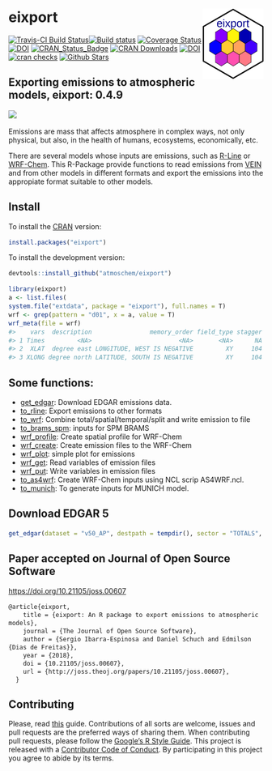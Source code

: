 
<!-- README.md is generated from README.Rmd. Please edit that file -->

# eixport <img src="man/figures/logo.png" align="right" alt="" width="120" />

[![Travis-CI Build
Status](https://travis-ci.org/atmoschem/eixport.svg?branch=master)](https://travis-ci.org/atmoschem/eixport)[![Build
status](https://ci.appveyor.com/api/projects/status/frk36kmayf8yff70?svg=true)](https://ci.appveyor.com/project/Schuch666/eixport)
[![Coverage
Status](https://img.shields.io/codecov/c/github/atmoschem/eixport/master.svg)](https://codecov.io/github/atmoschem/eixport?branch=master)
[![DOI](https://zenodo.org/badge/106145968.svg)](https://zenodo.org/badge/latestdoi/106145968)
[![CRAN\_Status\_Badge](http://www.r-pkg.org/badges/version/eixport)](http://cran.r-project.org/web/packages/eixport)
[![CRAN
Downloads](http://cranlogs.r-pkg.org/badges/grand-total/eixport?color=orange)](http://cran.r-project.org/package=eixport)
[![DOI](http://joss.theoj.org/papers/10.21105/joss.00607/status.svg)](https://doi.org/10.21105/joss.00607)
[![cran
checks](https://cranchecks.info/badges/worst/eixport)](https://cran.r-project.org/web/checks/check_results_eixport.html)
[![Github
Stars](https://img.shields.io/github/stars/atmoschem/eixport.svg?style=social&label=Github)](https://github.com/atmoschem/eixport)

## Exporting emissions to atmospheric models, eixport: 0.4.9

![](https://i.imgur.com/BcZ2tfW.png)

Emissions are mass that affects atmosphere in complex ways, not only
physical, but also, in the health of humans, ecosystems, economically,
etc.

There are several models whose inputs are emissions, such as
[R-Line](https://www.cmascenter.org/r-line/) or
[WRF-Chem](https://ruc.noaa.gov/wrf/wrf-chem/). This R-Package provide
functions to read emissions from
[VEIN](https://github.com/ibarraespinosa/vein) and from other models in
different formats and export the emissions into the appropiate format
suitable to other models.

## Install

To install the [CRAN](https://CRAN.R-project.org/package=eixport)
version:

``` r
install.packages("eixport")
```

To install the development version:

``` r
devtools::install_github("atmoschem/eixport")
```

``` r
library(eixport)
a <- list.files(
system.file("extdata", package = "eixport"), full.names = T)
wrf <- grep(pattern = "d01", x = a, value = T)
wrf_meta(file = wrf)
#>    vars  description                memory_order field_type stagger coordinates
#> 1 Times         <NA>                        <NA>       <NA>      NA          NA
#> 2  XLAT  degree east LONGITUDE, WEST IS NEGATIVE         XY     104          NA
#> 3 XLONG degree north LATITUDE, SOUTH IS NEGATIVE         XY     104          NA
```

## Some functions:

  - [get\_edgar](https://atmoschem.github.io/eixport/reference/get_edgar.html):
    Download EDGAR emissions data.
  - [to\_rline](https://atmoschem.github.io/eixport/reference/to_rline.html):
    Export emissions to other formats
  - [to\_wrf](https://atmoschem.github.io/eixport/reference/to_wrf.html):
    Combine total/spatial/temporal/split and write emission to file
  - [to\_brams\_spm](https://atmoschem.github.io/eixport/reference/to_brams_spm.html):
    inputs for SPM BRAMS
  - [wrf\_profile](https://atmoschem.github.io/eixport/reference/wrf_profile.html):
    Create spatial profile for WRF-Chem
  - [wrf\_create](https://atmoschem.github.io/eixport/reference/wrf_create.html):
    Create emission files to the WRF-Chem
  - [wrf\_plot](https://atmoschem.github.io/eixport/reference/wrf_plot.html):
    simple plot for emissions
  - [wrf\_get](https://atmoschem.github.io/eixport/reference/wrf_get.html):
    Read variables of emission files
  - [wrf\_put](https://atmoschem.github.io/eixport/reference/wrf_put.html):
    Write variables in emission files
  - [to\_as4wrf](https://atmoschem.github.io/eixport/reference/to_as4wrf.html):
    Create WRF-Chem inputs using NCL scrip AS4WRF.ncl.
  - [to\_munich](https://atmoschem.github.io/eixport/reference/to_munich.html):
    To generate inputs for MUNICH model.

## Download EDGAR 5

``` r
get_edgar(dataset = "v50_AP", destpath = tempdir(), sector = "TOTALS", year = 2014)
```

## Paper accepted on Journal of Open Source Software

<https://doi.org/10.21105/joss.00607>

    @article{eixport,
        title = {eixport: An R package to export emissions to atmospheric models},
        journal = {The Journal of Open Source Software},
        author = {Sergio Ibarra-Espinosa and Daniel Schuch and Edmilson {Dias de Freitas}},
        year = {2018},
        doi = {10.21105/joss.00607},
        url = {http://joss.theoj.org/papers/10.21105/joss.00607},
      }

## Contributing

Please, read
[this](https://github.com/atmoschem/eixport/blob/master/CONTRIBUTING.md)
guide. Contributions of all sorts are welcome, issues and pull requests
are the preferred ways of sharing them. When contributing pull requests,
please follow the [Google’s R Style
Guide](https://google.github.io/styleguide/Rguide.xml). This project is
released with a [Contributor Code of
Conduct](https://github.com/atmoschem/eixport/blob/master/CODE_OF_CONDUCT.md).
By participating in this project you agree to abide by its terms.
